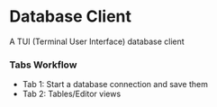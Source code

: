 # Database Client

A TUI (Terminal User Interface) database client

### Tabs Workflow

* Tab 1: Start a database connection and save them 
* Tab 2: Tables/Editor views
